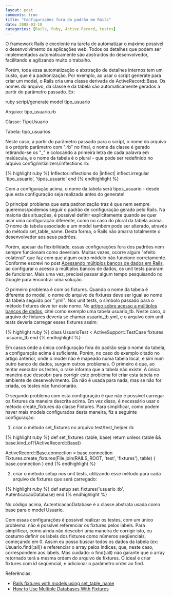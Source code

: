 ```yaml
---
layout: post
comments: true
title: "Configurações fora do padrão em Rails"
date: 2008-03-18
categories: [Rails, Ruby, Active Record, testes]
---
```

O framework Rails é excelente na tarefa de automatizar o máximo possível o desenvolvimento de aplicações web. Todos os detalhes que podem ser implementados automaticamente são abstraídos do desenvolvedor, facilitando e agilizando muito o trabalho.

Porém, toda essa automatização e abstração de detalhes internos tem um custo, que é a padronização. Por exemplo, ao usar o script generate para criar um model, o Rails cria uma classe derivada de ActiveRecord::Base. Os nomes do arquivo, da classe e da tabela são automaticamente gerados a partir do parâmetro passado. Ex:

ruby script/generate model tipo_usuario

Arquivo: tipo_usuario.rb

Classe: TipoUsuario

Tabela: tipo_usuarios

Neste caso, a partir do parâmetro passado para o script, o nome do arquivo é o próprio parâmetro com ".rb" no final, o nome da classe é gerado retirando-se os "_" e colocando a primeira letra de cada palavra em maiúscula, e o nome da tabela é o plural - que pode ser redefinido no arquivo config/initializers/inflections.rb:

{% highlight ruby %}
Inflector.inflections do |inflect|
  inflect.irregular 'tipo_usuario', 'tipos_usuario'
end
{% endhighlight  %}

Com a configuração acima, o nome da tabela será tipos_usuario - desde que esta configuração seja realizada antes do generate!

O principal problema que esta padronização traz é que nem sempre queremos/podemos seguir o padrão de configuração gerado pelo Rails. Na maioria das situações, é possível definir explicitamente quando se quer usar uma configuração diferente, como no caso do plural da tabela acima. O nome da tabela associado a um model também pode ser alterado, através do método set_table_name. Desta forma, o Rails não amarra totalmente o desenvolvedor aos seus padrões.

Porém, apesar da flexibilidade, essas configurações fora dos padrões nem sempre funcionam como deveriam. Muitas vezes, ocorre algum "efeito colateral" que faz com que algum outro módulo não funcione corretamente. Conforme escrevi no post [Acessando múltiplos bancos de dados em Rails](http://blog.guilhermegarnier.com/2008/03/11/acessando-multiplos-bancos-de-dados-em-rails), ao configurar o acesso a múltiplos bancos de dados, os unit tests pararam de funcionar. Mais uma vez, precisei passar algum tempo pesquisando no Google para encontrar uma solução.

O primeiro problema é com os fixtures. Quando o nome da tabela é diferente do model, o nome do arquivo de fixtures deve ser igual ao nome da tabela seguido por ".yml". Nos unit tests, o símbolo passado para o método fixtures deve ter este nome. No [artigo sobre acesso a múltiplos bancos de dados](http://blog.guilhermegarnier.com/2008/03/11/acessando-multiplos-bancos-de-dados-em-rails), citei como exemplo uma tabela usuario_tb. Neste caso, o arquivo de fixtures deveria se chamar usuario_tb.yml, e o arquivo com unit tests deveria carregar esses fixtures assim:

{% highlight ruby %}
class UsuarioTest < ActiveSupport::TestCase
  fixtures :usuario_tb
end
{% endhighlight  %}

Em casos onde a única configuração fora do padrão seja o nome da tabela, a configuração acima é suficiente. Porém, no caso do exemplo citado no artigo anterior, onde o model não é mapeado numa tabela local, e sim num outro banco de dados, surgem outros problemas. O primeiro é que, ao tentar executar os testes, o rake informa que a tabela não existe. A única maneira que descobri para corrigir este problema foi criar esta tabela no ambiente de desenvolvimento. Ela não é usada para nada, mas se não for criada, os testes não funcionarão.

O segundo problema com esta configuração é que não é possível carregar os fixtures da maneira descrita acima. Em vez disso, é necessário usar o método create_fixtures da classe Fixtures. Para simplificar, como podem haver mais models configurados desta maneira, fiz a seguinte configuração:

1. criar o método set_fixtures no arquivo test/test_helper.rb:

{% highlight ruby %}
def set_fixtures (table, base)
  return unless (table && base.kind_of?(ActiveRecord::Base))

  ActiveRecord::Base.connection = base.connection
  Fixtures.create_fixtures(File.join(RAILS_ROOT, 'test', 'fixtures'), table) { base.connection }
end
{% endhighlight  %}

2. criar o método setup nos unit tests, utilizando esse método para cada arquivo de fixtures que será carregado:

{% highlight ruby %}
def setup
  set_fixtures('usuario_tb', AutenticacaoDatabase)
end
{% endhighlight  %}

No código acima, AutenticacaoDatabase é a classe abstrata usada como base para o model Usuario.

Com essas configurações é possível realizar os testes, com um único problema: não é possível referenciar os fixtures pelos labels. Para simplificar, como ainda não descobri uma maneira de corrigir isto, eu costumo definir os labels dos fixtures como números seqüenciais, começando em 0. Assim eu posso buscar todos os dados da tabela (ex: Usuario.find(:all)) e referenciar o array pelos índices, que, neste caso, correspondem aos labels. Mas cuidado: o find(:all) não garante que o array retornado terá a mesma ordem do arquivo de fixtures. O ideal é criar fixtures com id seqüencial, e adicionar o parâmetro order ao find.

Referências:

- [Rails fixtures with models using set_table_name](http://www.missiondata.com/blog/uncategorized/80/rails-fixtures-with-models-using-set_table_name)
- [How to Use Multiple Databases With Fixtures](http://wiki.rubyonrails.org/rails/pages/HowtoUseMultipleDatabasesWithFixtures)
